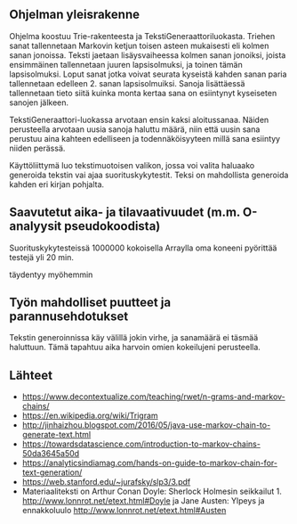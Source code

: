## Ohjelman yleisrakenne

Ohjelma koostuu Trie-rakenteesta ja TekstiGeneraattoriluokasta. Triehen sanat tallennetaan Markovin ketjun toisen asteen mukaisesti eli kolmen sanan jonoissa.
Teksti jaetaan lisäysvaiheessa kolmen sanan jonoiksi, joista ensimmäinen tallennetaan juuren lapsisolmuksi, ja toinen tämän lapsisolmuksi. 
Loput sanat jotka voivat seurata kyseistä kahden sanan paria tallennetaan edelleen 2. sanan lapsisolmuiksi. Sanoja lisättäessä tallennetaan tieto siitä kuinka monta kertaa sana on esiintynyt kyseiseten sanojen jälkeen.

TekstiGeneraattori-luokassa arvotaan ensin kaksi aloitussanaa. Näiden perusteella arvotaan uusia sanoja haluttu määrä, niin että uusin sana perustuu aina kahteen edelliseen ja todennäköisyyteen millä sana esiintyy niiden perässä.

Käyttöliittymä luo tekstimuotoisen valikon, jossa voi valita haluaako generoida tekstin vai ajaa suorituskykytestit. Teksi on mahdollista generoida kahden eri kirjan pohjalta.

## Saavutetut aika- ja tilavaativuudet (m.m. O-analyysit pseudokoodista)
Suorituskykytesteissä 1000000 kokoisella Arraylla oma koneeni pyörittää testejä yli 20 min.

täydentyy myöhemmin

## Työn mahdolliset puutteet ja parannusehdotukset
Tekstin generoinnissa käy välillä jokin virhe, ja sanamäärä ei täsmää haluttuun. Tämä tapahtuu aika harvoin omien kokeilujeni perusteella.

## Lähteet

* https://www.decontextualize.com/teaching/rwet/n-grams-and-markov-chains/
* https://en.wikipedia.org/wiki/Trigram
* http://jinhaizhou.blogspot.com/2016/05/java-use-markov-chain-to-generate-text.html
* https://towardsdatascience.com/introduction-to-markov-chains-50da3645a50d
* https://analyticsindiamag.com/hands-on-guide-to-markov-chain-for-text-generation/
* https://web.stanford.edu/~jurafsky/slp3/3.pdf
* Materiaaliteksti on Arthur Conan Doyle: Sherlock Holmesin seikkailut 1.  http://www.lonnrot.net/etext.html#Doyle ja Jane Austen: Ylpeys ja ennakkoluulo http://www.lonnrot.net/etext.html#Austen
